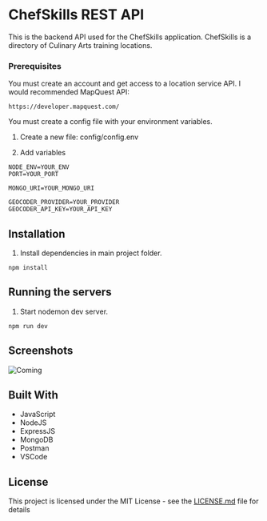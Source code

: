 # ChefSkills REST API

This is the backend API used for the ChefSkills application. ChefSkills is a directory of Culinary Arts training locations.

### Prerequisites

You must create an account and get access to a location service API. I would recommended MapQuest API:

```
https://developer.mapquest.com/
```

You must create a config file with your environment variables.

1. Create a new file: config/config.env

2. Add variables

```
NODE_ENV=YOUR_ENV
PORT=YOUR_PORT

MONGO_URI=YOUR_MONGO_URI

GEOCODER_PROVIDER=YOUR_PROVIDER
GEOCODER_API_KEY=YOUR_API_KEY
```

## Installation

1. Install dependencies in main project folder.

```
npm install
```

## Running the servers

1. Start nodemon dev server.

```
npm run dev
```

## Screenshots

![Coming](https://upload.wikimedia.org/wikipedia/commons/8/80/Comingsoon.png "Coming Soon")

## Built With

- JavaScript
- NodeJS
- ExpressJS
- MongoDB
- Postman
- VSCode

## License

This project is licensed under the MIT License - see the [LICENSE.md](LICENSE.md) file for details
